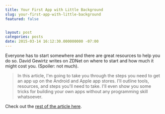 ```yaml
---
title: Your First App with Little Background
slug: your-first-app-with-little-background
featured: false


layout: post
categories: posts
date: 2015-03-14 16:12:30.000000000 -07:00
---
```


Everyone has to start somewhere and there are great resources to help you do so. David Gewirtz writes on ZDNet on where to start and how much it might cost you. (Spoiler: not much).

> In this article, I'm going to take you through the steps you need to get an app up on the Android and Apple app stores. I'll outline tools, resources, and steps you'll need to take. I'll even show you some tricks for building your own apps without any programming skill whatsoever.

Check out the [rest of the article here](http://www.zdnet.com/article/how-to-break-into-the-mobile-app-business-for-free-or-cheap-and-no-programming-skill/).

